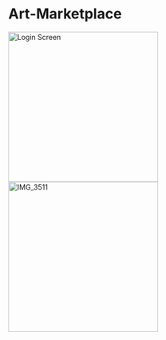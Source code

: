 # Art-Marketplace



<img src=![IMG_3511](https://github.com/user-attachments/assets/8e42b0d6-47fc-4ca3-bce0-a8a12aac9c85) alt="Login Screen" width="300"/>
<img src="https://github.com/user-attachments/assets/8e42b0d6-47fc-4ca3-bce0-a8a12aac9c85" alt="IMG_3511" width="300"/>

